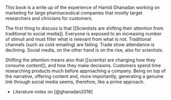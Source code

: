 This book is a write up of the experience of Hamid Ghanadan working on marketing for large pharmaceutical companies that mostly target researchers and clinicians for customers. 

The first thing to discuss is that [[Scientists are shifting their attention from traditional to social media]]. Everyone is exposed to an increasing number of stimuli and must filter what is relevant from what is not. Traditional channels (such as cold-emailing) are failing. Trade show attendance is declining. Social media, on the other hand is on the rise, also for scientists. 

Shifting the attention means also that [[scientist are changing how they consume content]], and how they make decisions. Customers spend time researching products much before approaching a company. Being on top of the narrative, offering content and, more importantly, generating a genuine link through social media seems, therefore, like a prime approach. 

- Literature notes on [@ghanadan2016]